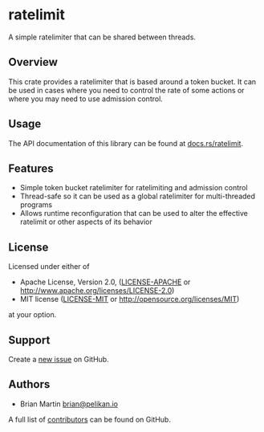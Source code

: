 # ratelimit

A simple ratelimiter that can be shared between threads.

## Overview

This crate provides a ratelimiter that is based around a token bucket. It can
be used in cases where you need to control the rate of some actions or where you
may need to use admission control.

## Usage

The API documentation of this library can be found at
[docs.rs/ratelimit](https://docs.rs/ratelimit/).

## Features

* Simple token bucket ratelimiter for ratelimiting and admission control
* Thread-safe so it can be used as a global ratelimiter for multi-threaded
  programs
* Allows runtime reconfiguration that can be used to alter the effective
  ratelimit or other aspects of its behavior

## License

Licensed under either of

 * Apache License, Version 2.0, ([LICENSE-APACHE](LICENSE-APACHE) or http://www.apache.org/licenses/LICENSE-2.0)
 * MIT license ([LICENSE-MIT](LICENSE-MIT) or http://opensource.org/licenses/MIT)

at your option.

## Support

Create a [new issue](https://github.com/pelikan-io/rustcommon/issues/new) on GitHub.

## Authors

* Brian Martin <brian@pelikan.io>

A full list of [contributors] can be found on GitHub.

[contributors]: https://github.com/pelikan-io/rustcommon/graphs/contributors?type=a
